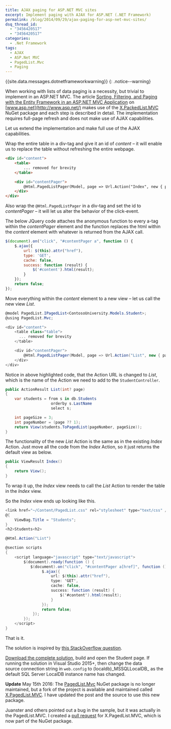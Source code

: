 ```yaml
---
title: AJAX paging for ASP.NET MVC sites
excerpt: Implement paging with AJAX for ASP.NET (.NET Framework)
permalink: /blog/2014/09/29/ajax-paging-for-asp-net-mvc-sites/
dsq_thread_id:
  - "3456420517"
  - "3456420517"
categories:
  - .Net Framework
tags:
  - AJAX
  - ASP.Net MVC
  - PagedList.Mvc
  - Paging
---
```

{{site.data.messages.dotnetframeworkwarning}}
{: .notice--warning}

When working with lists of data paging is a necessity, but trivial to implement in an ASP.NET MVC. The article [Sorting, Filtering, and Paging with the Entity Framework in an ASP.NET MVC Application](http://www.asp.net/mvc/tutorials/getting-started-with-ef-using-mvc/sorting-filtering-and-paging-with-the-entity-framework-in-an-asp-net-mvc-application "Article on asp.net website") on [www.asp.net](http://www.asp.net/) makes use of the [X.PackedList.MVC](https://www.nuget.org/packages/X.PagedList.Mvc// "X.PackedList.MVC</ NuGet") NuGet package and each step is described in detail. The implementation requires full-page refresh and does not make use of AJAX capabilities.

Let us extend the implementation and make full use of the AJAX capabilities.

Wrap the entire table in a div-tag and give it an id of _content_ – it will enable us to replace the table without refreshing the entire webpage.

```html
<div id="content">
    <table>
        ... removed for brevity
    </table>

    <div id="contentPager">
        @Html.PagedListPager(Model, page => Url.Action("Index", new { page }))
    </div>
</div>
```

Also wrap the `@Html.PagedListPager` in a div-tag and set the id to _contentPager_ – it will let us alter the behavior of the click-event.

The below JQuery code attaches the anonymous function to every a-tag within the _contentPager_ element and the function replaces the html within the _content_ element with whatever is returned from the AJAX call.

```javascript
$(document).on("click", "#contentPager a", function () {
    $.ajax({
        url: $(this).attr("href"),
        type: 'GET',
        cache: false,
        success: function (result) {
            $('#content').html(result);
        }
    });
    return false;
});
```

Move everything within the _content_ element to a new view – let us call the new view _List_.

```csharp
@model PagedList.IPagedList<ContosoUniversity.Models.Student>;
@using PagedList.Mvc;

<div id="content">
    <table class="table">
      ... removed for brevity
    </table>

    <div id="contentPager">
        @Html.PagedListPager(Model, page => Url.Action("List", new { page }))
    </div>
</div>
```

Notice in above highlighted code, that the Action URL is changed to _List_, which is the name of the Action we need to add to the `StudentController`.

```csharp
public ActionResult List(int? page)
{
    var students = from s in db.Students
                    orderby s.LastName
                    select s;

    int pageSize = 3;
    int pageNumber = (page ?? 1);
    return View(students.ToPagedList(pageNumber, pageSize));
}
```

The functionality of the new _List_ Action is the same as in the existing _Index_ Action. Just move all the code from the _Index_ Action, so it just returns the default view as below.

```csharp
public ViewResult Index()
{
    return View();
}
```

To wrap it up, the _Index_ view needs to call the _List_ Action to render the table in the _Index_ view.

So the _Index_ view ends up looking like this.

```csharp
<link href="~/Content/PagedList.css" rel="stylesheet" type="text/css" />
@{
    ViewBag.Title = "Students";
}
<h2>Students<h2>

@Html.Action("List")

@section scripts
{
    <script language="javascript" type="text/javascript">
        $(document).ready(function () {
           $(document).on("click", "#contentPager a[href]", function () {
                $.ajax({
                    url: $(this).attr("href"),
                    type: 'GET',
                    cache: false,
                    success: function (result) {
                        $('#content').html(result);
                    }
                });
                return false;
            });
        });
    </script>
}
```

That is it.

The solution is inspired by [this StackOverflow question](http://stackoverflow.com/questions/18822352/using-paging-in-partial-view-asp-net-mvc).

[Download the complete solution](/blog/wp-content/uploads/AspNetMvcAjaxPaging.zip), build and open the Student page. If running the solution in Visual Studio 2015+, then change the data source connection string in `web.config` to (localdb)\_MSSQLLocalDB_ as the default SQL Server LocalDB instance name has changed.

**Update** May 15th 2016: The [PagedList.Mvc](https://www.nuget.org/packages/PagedList.Mvc) NuGet package is no longer maintained, but a fork of the project is available and maintained called [X.PagedList.MVC](https://www.nuget.org/packages/X.PagedList.Mvc/). I have updated the post and the source to use this new package.

Juanster and others pointed out a bug in the sample, but it was actually in the PagedList.MVC. I created a [pull request](https://github.com/kpi-ua/X.PagedList/pull/14) for X.PagedList.MVC, which is now part of the NuGet package.
